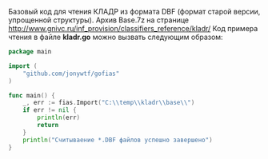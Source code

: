 Базовый код для чтения КЛАДР из формата DBF (формат старой версии, упрощенной структуры).
Архив Base.7z на странице http://www.gnivc.ru/inf_provision/classifiers_reference/kladr/
Код примера чтения в файле __kladr.go__ можно вызвать следующим образом:
```Go
package main

import (
    "github.com/jonywtf/gofias"
)

func main() {
	_, err := fias.Import("C:\\temp\\kladr\\base\\")
	if err != nil {
		println(err)
		return
	}
	println("Считываение *.DBF файлов успешно завершено")
}
```
